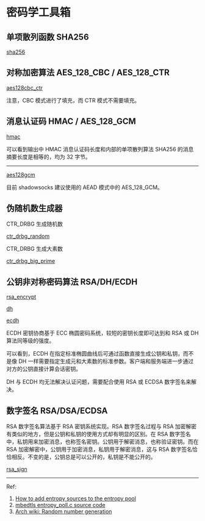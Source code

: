 # 密码学工具箱

## 单项散列函数 SHA256

[sha256](../src/libmbedtls/sha256.c ':include')

## 对称加密算法 AES_128_CBC / AES_128_CTR

[aes128cbc_ctr](../src/libmbedtls/aes128cbc_ctr.c ':include')

注意，CBC 模式进行了填充，而 CTR 模式不需要填充。

## 消息认证码 HMAC / AES_128_GCM

[hmac](../src/libmbedtls/hmac.c ':include')

可以看到输出中 HMAC 消息认证码长度和内部的单项散列算法 SHA256 的消息摘要长度是相等的，均为 32 字节。

---

[aes128gcm](../src/libmbedtls/aes128gcm.c ':include')

目前 shadowsocks 建议使用的 AEAD 模式中的 AES_128_GCM。

## 伪随机数生成器

CTR_DRBG 生成随机数

[ctr_drbg_random](../src/libmbedtls/ctr_drbg_random.c ':include')

CTR_DRBG 生成大素数

[ctr_drbg_big_prime](../src/libmbedtls/ctr_drbg_big_prime.c ':include')

## 公钥非对称密码算法 RSA/DH/ECDH

[rsa_encrypt](../src/libmbedtls/rsa_encrypt.c ':include')

[dh](../src/libmbedtls/dh.c ':include')

[ecdh](../src/libmbedtls/ecdh.c ':include')

ECDH 密钥协商基于 ECC 椭圆密码系统，较短的密钥长度即可达到和 RSA 或 DH 算法同等级的强度。

可以看到，ECDH 在指定标准椭圆曲线后可通过函数直接生成公钥和私钥，而不是像 DH 一样需要指定生成元和大素数的标准参数。客户端和服务端进一步通过对方的公钥直接计算会话密钥。

DH 与 ECDH 均无法解决认证问题，需要配合使用 RSA 或 ECDSA 数字签名来解决。

## 数字签名 RSA/DSA/ECDSA

RSA 数字签名算法基于 RSA 密钥系统实现。RSA 数字签名过程与 RSA 加密解密有类似的地方，但是公钥和私钥的使用方式却有明显的区别。在 RSA 数字签名中，私钥用来加密消息，也称签名密钥。公钥用于解密消息，也称验证密钥。而在 RSA 加密解密中，公钥用于加密消息，私钥用于解密消息，这与 RSA 数字签名恰恰相反。不变的是，公钥总是可以公开的，私钥是不能公开的。

[rsa_sign](../src/libmbedtls/rsa_sign.c ':include')

---

Ref:

1. [How to add entropy sources to the entropy pool](https://tls.mbed.org/kb/how-to/add-entropy-sources-to-entropy-pool)
2. [mbedtls entropy_poll.c source code](https://github.com/ARMmbed/mbedtls/blob/55a4d938d055a44cdac6baab1b62d1dcc804da0a/library/entropy_poll.c)
3. [Arch wiki: Random number generation](https://wiki.archlinux.org/title/Random_number_generation)
